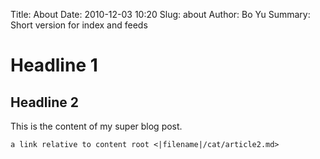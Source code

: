 Title: About
Date: 2010-12-03 10:20
Slug: about
Author: Bo Yu
Summary: Short version for index and feeds

# Headline 1

## Headline 2

This is the content of my super blog post.

`a link relative to content root <|filename|/cat/article2.md>`